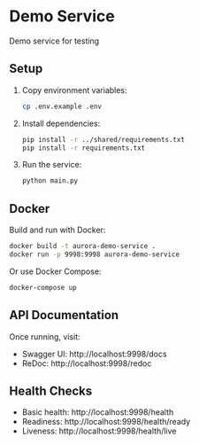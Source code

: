 # Demo Service

Demo service for testing

## Setup

1. Copy environment variables:
   ```bash
   cp .env.example .env
   ```

2. Install dependencies:
   ```bash
   pip install -r ../shared/requirements.txt
   pip install -r requirements.txt
   ```

3. Run the service:
   ```bash
   python main.py
   ```

## Docker

Build and run with Docker:

```bash
docker build -t aurora-demo-service .
docker run -p 9998:9998 aurora-demo-service
```

Or use Docker Compose:

```bash
docker-compose up
```

## API Documentation

Once running, visit:
- Swagger UI: http://localhost:9998/docs
- ReDoc: http://localhost:9998/redoc

## Health Checks

- Basic health: http://localhost:9998/health
- Readiness: http://localhost:9998/health/ready
- Liveness: http://localhost:9998/health/live
